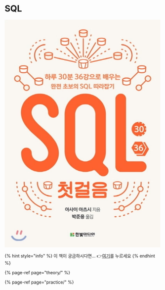 # SQL

![SQL &#xCCAB;&#xAC78;&#xC74C;.. IT&#xCC45;&#xC740; &#xC77C;&#xBCF8;&#xC778; &#xC800;&#xC790;&#xAC00; &#xCC38; &#xB9CE;&#xC740;&#xAC70; &#xAC19;&#xB2E4;.](../../.gitbook/assets/sql.jpeg)

{% hint style="info" %}
이 책이 궁금하시다면... 👉[여기](http://www.yes24.com/Product/Goods/22744867)를 누르세요
{% endhint %}

{% page-ref page="theory/" %}

{% page-ref page="practice/" %}



